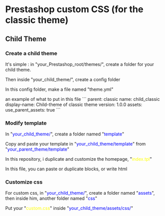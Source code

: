 <html>
<h1>Prestashop custom CSS (for the classic theme)</h1>

<h2>Child Theme</h2>

<h3>Create a child theme</h3>

<p>It's simple : in "your_Prestashop_root/themes/", create a folder for your child theme. </p>

<p>Then inside "your_child_theme/", create a config folder</p>
<p>In this config folder, make a file named "theme.yml"</p>
</html>
an example of what to put in this file
```
parent: classic
name: child_classic
display-name: Child-theme of classic theme
version: 1.0.0
assets:
    use_parent_assets: true
```
<html>
<h3>Modify template</h3>

<p>In "<span style="color:blue">your_child_theme/</span>", create a folder named "<span style="color:blue">template</span>"</p>
<p>Copy and paste your template in "<span style="color:blue">your_child_theme/template</span>" from "<span style="color:blue">your_parent_theme/template</span>"</p>
<p>In this repository, i duplicate and customize the homepage, "<span style="color:yellow">index.tpl</span>"</p>

<p>In this file, you can paste or duplicate blocks, or write html<p>

<h3>Customize css</h3>

<p>For custom css, in "<span style="color:blue">your_child_theme/</span>", create a folder named "<span style="color:blue">assets</span>", then inside him, another folder named "<span style="color:blue">css</span>"</p>
<p>Put your "<span style="color:yellow">custom.css</span>" inside "<span style="color:blue">your_child_theme/assets/css/</span>"</p>
</html>